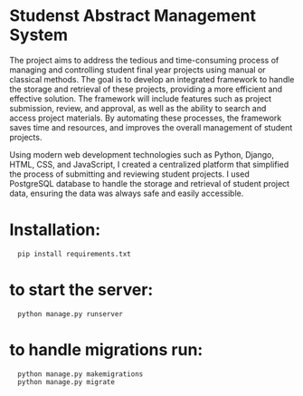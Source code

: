 # Studenst Abstract Management System
The project aims to address the tedious and time-consuming process of managing and controlling student final year projects using manual or classical methods. The goal is to develop an integrated framework to handle the storage and retrieval of these projects, providing a more efficient and effective solution. The framework will include features such as project submission, review, and approval, as well as the ability to search and access project materials. By automating these processes, the framework saves time and resources, and improves the overall management of student projects.

Using modern web development technologies such as Python, Django, HTML, CSS, and JavaScript, I created a centralized platform that simplified the process of submitting and reviewing student projects. I used PostgreSQL database to handle the storage and retrieval of student project data, ensuring the data was always safe and easily accessible.

# Installation:
```
  pip install requirements.txt
```
# to start the server:
```
  python manage.py runserver
```
# to handle migrations run: 
```
  python manage.py makemigrations     
  python manage.py migrate
```
